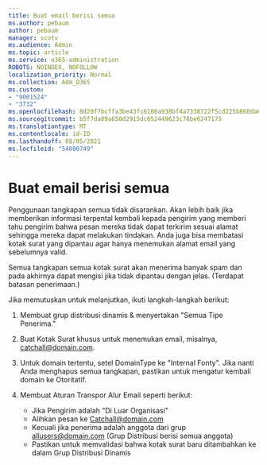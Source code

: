 ```yaml
---
title: Buat email berisi semua
ms.author: pebaum
author: pebaum
manager: scotv
ms.audience: Admin
ms.topic: article
ms.service: o365-administration
ROBOTS: NOINDEX, NOFOLLOW
localization_priority: Normal
ms.collection: Adm_O365
ms.custom:
- "9001524"
- "3732"
ms.openlocfilehash: 0d20f7bcffa3be43fc6186a938bf4a7338722f5cd225b860da6357398db26a69
ms.sourcegitcommit: b5f7da89a650d2915dc652449623c78be6247175
ms.translationtype: MT
ms.contentlocale: id-ID
ms.lasthandoff: 08/05/2021
ms.locfileid: "54080749"
---
```

# <a name="create-an-email-catch-all"></a>Buat email berisi semua

Penggunaan tangkapan semua tidak disarankan. Akan lebih baik jika memberikan informasi terpental kembali kepada pengirim yang memberi tahu pengirim bahwa pesan mereka tidak dapat terkirim sesuai alamat sehingga mereka dapat melakukan tindakan. Anda juga bisa membatasi kotak surat yang dipantau agar hanya menemukan alamat email yang sebelumnya valid. 

Semua tangkapan semua kotak surat akan menerima banyak spam dan pada akhirnya dapat mengisi jika tidak dipantau dengan jelas. (Terdapat batasan penerimaan.) 

Jika memutuskan untuk melanjutkan, ikuti langkah-langkah berikut:

1. Membuat grup distribusi dinamis & menyertakan "Semua Tipe Penerima."

2. Buat Kotak Surat khusus untuk menemukan email, misalnya, catchall@domain.com.

3. Untuk domain tertentu, setel DomainType ke "Internal Fonty". Jika nanti Anda menghapus semua tangkapan, pastikan untuk mengatur kembali domain ke Otoritatif.

4. Membuat Aturan Transpor Alur Email seperti berikut:

    - Jika Pengirim adalah "Di Luar Organisasi"
    - Alihkan pesan ke Catchall@domain.com
    - Kecuali jika penerima adalah anggota dari grup allusers@domain.com (Grup Distribusi berisi semua anggota)
    - Pastikan untuk memvalidasi bahwa kotak surat baru ditambahkan ke dalam Grup Distribusi Dinamis
